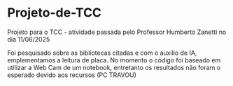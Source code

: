 # Projeto-de-TCC
Projeto para o TCC - atividade passada pelo Professor Humberto Zanetti no dia 11/06/2025

Foi pesquisado sobre as bibliotecas citadas e com o auxilio de IA, emplementamos a leitura de placa.
No momento o código foi baseado em utilizar a Web Cam de um notebook, entretanto os resultados não foram o esperado devido aos recursos (PC TRAVOU)
